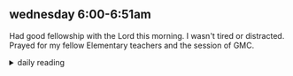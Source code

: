 ## wednesday 6:00-6:51am

Had good fellowship with the Lord this morning. I wasn't tired or distracted. Prayed for my fellow Elementary teachers and the session of GMC.

<details markdown="1">
<summary>daily reading</summary>

| {{ page.date | date: "%B %-d, %Y" }} |
| :-------------: |
| [2 Chron. 10; Rev. 1; Zeph. 2; Luke 24]({% link _Bible/Bible-year-1.md %}) |
| [WCF Chapter 17]({% link _wcf/wcf-month-1.md %}) |
| [The Athanasian Creed](https://threeforms.org/the-athanasian-creed/) |

</details>